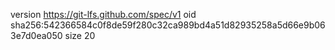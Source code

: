 version https://git-lfs.github.com/spec/v1
oid sha256:542366584c0f8de59f280c32ca989bd4a51d82935258a5d66e9b063e7d0ea050
size 20
